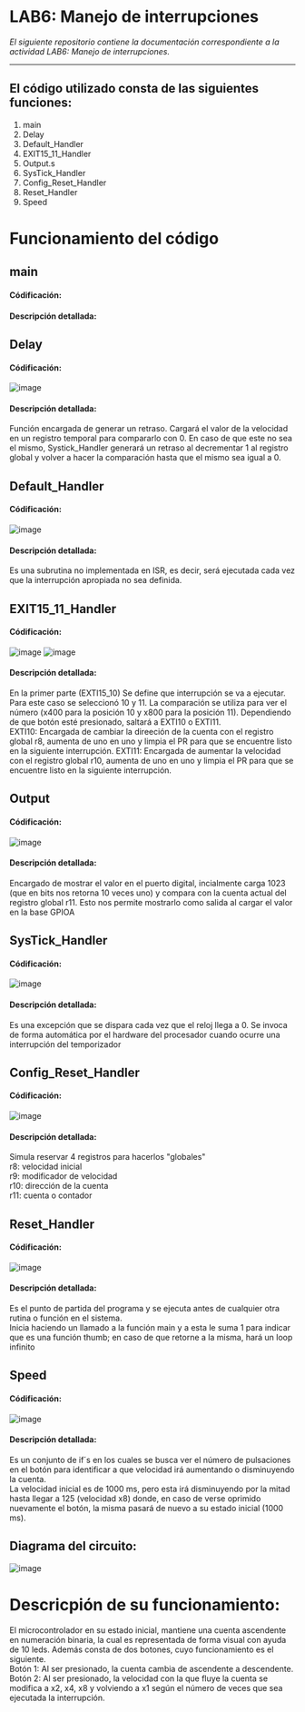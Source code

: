 # LAB6: Manejo de interrupciones

*El siguiente repositorio contiene la documentación correspondiente a la actividad LAB6: Manejo de interrupciones.*

---

## El código utilizado consta de las siguientes funciones:
1) main
2) Delay
3) Default_Handler
4) EXIT15_11_Handler
5) Output.s
6) SysTick_Handler
7) Config_Reset_Handler
8) Reset_Handler
9) Speed


# Funcionamiento del código

## main
#### Códificación:
#### Descripción detallada:

## Delay
#### Códificación:
![image](https://github.com/DamianPerezB/Lab6/assets/89427173/87c97e74-371c-4038-932b-f7f6ade1975a)
#### Descripción detallada:
Función encargada de generar un retraso. Cargará el valor de la velocidad en un registro temporal para compararlo con 0. En caso de que este no sea el mismo, Systick_Handler generará un retraso al decrementar 1 al registro global y volver a hacer la comparación hasta que el mismo sea igual a 0.

## Default_Handler
#### Códificación:
![image](https://github.com/DamianPerezB/Lab6/assets/89427173/f6ac55a6-0ae9-45d5-a809-941aefbd8709)
#### Descripción detallada:
Es una subrutina no implementada en ISR, es decir, será ejecutada cada vez que la interrupción apropiada no sea definida.

## EXIT15_11_Handler
#### Códificación:
![image](https://github.com/DamianPerezB/Lab6/assets/89427173/85747e0f-0839-43bb-a50d-b75146de189d)
![image](https://github.com/DamianPerezB/Lab6/assets/89427173/fd93f58a-c647-4f5c-82e5-4ca2ec9e134a)
#### Descripción detallada:
En la primer parte (EXTI15_10) Se define que interrupción se va a ejecutar. Para este caso se seleccionó 10 y 11. La comparación se utiliza para ver el número (x400 para la posición 10 y x800 para la posición 11). Dependiendo de que botón esté presionado, saltará a EXTI10 o EXTI11.  
EXTI10: Encargada de cambiar la direeción de la cuenta con el registro global r8, aumenta de uno en uno y limpia el PR para que se encuentre listo en la siguiente interrupción.
EXTI11: Encargada de aumentar la velocidad con el registro global r10, aumenta de uno en uno y limpia el PR para que se encuentre listo en la siguiente interrupción.

## Output
#### Códificación:
![image](https://github.com/DamianPerezB/Lab6/assets/89427173/d364ba08-b2fb-4e92-89ad-e61f4d9c733b)
#### Descripción detallada:
Encargado de mostrar el valor en el puerto digital, incialmente carga 1023 (que en bits nos retorna 10 veces uno) y compara con la cuenta actual del registro global r11. Esto nos permite mostrarlo como salida al cargar el valor en la base GPIOA

## SysTick_Handler
#### Códificación:
![image](https://github.com/DamianPerezB/Lab6/assets/89427173/ebf03a20-24ca-42d2-94fc-60a09b8ddaa4)
#### Descripción detallada:
Es una excepción que se dispara cada vez que el reloj llega a 0. Se invoca de forma automática por el hardware del procesador cuando ocurre una interrupción del temporizador

## Config_Reset_Handler
#### Códificación:
![image](https://github.com/DamianPerezB/Lab6/assets/89427173/b2115312-af44-4624-a3b7-6972703aa176)
#### Descripción detallada:
Simula reservar 4 registros para hacerlos "globales"  
r8: velocidad inicial  
r9: modificador de velocidad  
r10: dirección de la cuenta  
r11: cuenta o contador  

## Reset_Handler
#### Códificación:
![image](https://github.com/DamianPerezB/Lab6/assets/89427173/cd80151c-074b-48dd-b538-b42778aa8739)
#### Descripción detallada:
Es el punto de partida del programa y se ejecuta antes de cualquier otra rutina o función en el sistema.  
Inicia haciendo un llamado a la función main y a esta le suma 1 para indicar que es una función thumb; en caso de que retorne a la misma, hará un loop infinito

## Speed
#### Códificación:
![image](https://github.com/DamianPerezB/Lab6/assets/89427173/f0150115-accc-485b-bd4d-b61381e189bf)
#### Descripción detallada:
Es un conjunto de if´s en los cuales se busca ver el número de pulsaciones en el botón para identificar a que velocidad irá aumentando o disminuyendo la cuenta.  
La velocidad inicial es de 1000 ms, pero esta irá disminuyendo por la mitad hasta llegar a 125 (velocidad x8) donde, en caso de verse oprimido nuevamente el botón, la misma pasará de nuevo a su estado inicial (1000 ms).


## Diagrama del circuito:
![image](https://github.com/DamianPerezB/Lab6/assets/89427173/43475c5b-b9c1-42e5-bae7-dca48eeb227a)

# Descricpión de su funcionamiento:
El microcontrolador en su estado inicial, mantiene una cuenta ascendente en numeración binaria, la cual es representada de forma visual con ayuda de 10 leds.
Además consta de dos botones, cuyo funcionamiento es el siguiente.  
Botón 1: Al ser presionado, la cuenta cambia de ascendente a descendente.  
Botón 2: Al ser presionado, la velocidad con la que fluye la cuenta se modifica a x2, x4, x8 y volviendo a x1 según el número de veces que sea ejecutada la interrupción.

